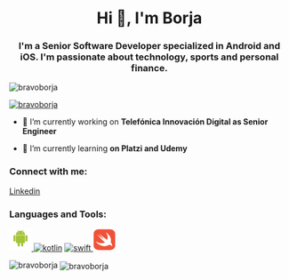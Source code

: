 <h1 align="center">Hi 👋, I'm Borja</h1>
<h3 align="center">I'm a Senior Software Developer specialized in Android and iOS. I'm passionate about technology, sports and personal finance.</h3>

<p align="left"> <img src="https://komarev.com/ghpvc/?username=bravoborja&label=Profile%20views&color=0e75b6&style=flat" alt="bravoborja" /> </p>

<p align="left"> <a href="https://github.com/ryo-ma/github-profile-trophy"><img src="https://github-profile-trophy.vercel.app/?username=bravoborja" alt="bravoborja" /></a> </p>

- 🔭 I’m currently working on **Telefónica Innovación Digital as Senior Engineer**

- 🌱 I’m currently learning **on Platzi and Udemy**

<h3 align="left">Connect with me:</h3>
<p align="left">
    <a href="https://linkedin.com/in/borja-bravo" target="_blank" rel="noreferrer">Linkedin</a>
</p>

<h3 align="left">Languages and Tools:</h3>
<p align="left"> 
  <a href="https://developer.android.com" target="_blank" rel="noreferrer"> <img src="https://raw.githubusercontent.com/devicons/devicon/master/icons/android/android-original-wordmark.svg" alt="android" width="40" height="40"/> </a>
  <a href="https://kotlinlang.org" target="_blank" rel="noreferrer"> <img src="https://www.vectorlogo.zone/logos/kotlinlang/kotlinlang-icon.svg" alt="kotlin" width="40" height="40"/></a>
  <a href="https://developer.apple.com/" target="_blank" rel="noreferrer"><img src="https://www.vectorlogo.zone/logos/apple/apple-icon.svg" alt="swift" width="40" height="40"/> </a>
  <a href="https://developer.apple.com/swift/" target="_blank" rel="noreferrer"><img src="https://raw.githubusercontent.com/devicons/devicon/master/icons/swift/swift-original.svg" alt="swift" width="40" height="40"/> </a>
</p>

<p><img align="left" src="https://github-readme-stats.vercel.app/api/top-langs?username=bravoborja&show_icons=true&locale=en&layout=compact" alt="bravoborja" /></p>

<p>&nbsp;<img align="center" src="https://github-readme-stats.vercel.app/api?username=bravoborja&show_icons=true&locale=en" alt="bravoborja" /></p>
